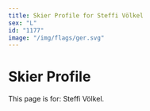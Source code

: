 ```yaml
---
title: Skier Profile for Steffi Völkel
sex: "L"
id: "1177"
image: "/img/flags/ger.svg" 
---
```


# Skier Profile

This page is for: Steffi Völkel.
    